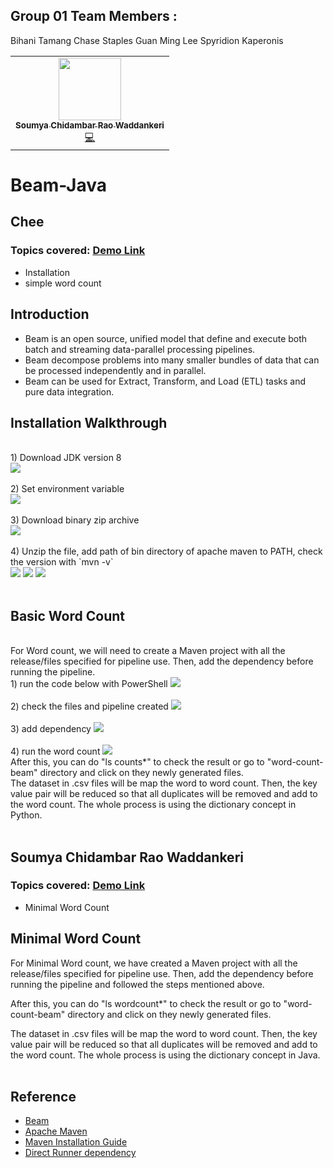 ## Group 01 Team Members :

<table>
  Bihani Tamang
  Chase Staples
  Guan Ming Lee
  Spyridion Kaperonis
  <tr>
    <td align="center"><a href="https://github.com/soumyarao28"><img src="![Screenshot](screenshot.png)" width="100px;" alt=""/><br /><sub><b>Soumya Chidambar Rao Waddankeri</b></sub></a><br /><a href="https://github.com/soumyarao28" title="Code">💻</a></td>
  </tr>
</table>
  
# Beam-Java
## Chee
### Topics covered: [Demo Link](https://use.vg/uQBWKw)
- Installation
- simple word count
## Introduction 
- Beam is an open source, unified model that define and execute both batch and streaming data-parallel processing pipelines. 
- Beam decompose problems into many smaller bundles of data that can be processed independently and in parallel.
- Beam can be used for Extract, Transform, and Load (ETL) tasks and pure data integration.
## Installation Walkthrough
<br/>
1) Download JDK version 8
<br/>
<img src="https://github.com/GuanMingChee/Beam-Java/blob/main/Screenshot%20(4).png">
<br/>
<br/>
2) Set environment variable
<br/>
<img src="https://github.com/GuanMingChee/Beam-Java/blob/main/Screenshot%20(3).png">
<br/>
<br/>
3) Download binary zip archive
<br/>
<img src="https://github.com/GuanMingChee/Beam-Java/blob/main/Screenshot%20(5).png">
<br/>
<br/>
4) Unzip the file, add path of bin directory of apache maven to PATH, check the version with `mvn -v`
<br/>
<img src="https://github.com/GuanMingChee/Beam-Java/blob/main/Screenshot%20(12).png">
<img src="https://github.com/GuanMingChee/Beam-Java/blob/main/Screenshot%20(6).png">
<img src="https://github.com/GuanMingChee/Beam-Java/blob/main/Screenshot%20(13).png">
<br/>
<br/>

## Basic Word Count
<br/>
For Word count, we will need to create a Maven project with all the release/files specified for pipeline use. Then, add the dependency before running the pipeline.
<br/>
1) run the code below with PowerShell
<img src="https://github.com/GuanMingChee/Beam-Java/blob/main/Screenshot%20(13)wc.png">
<br/>
<br/>
2) check the files and pipeline created
<img src="https://github.com/GuanMingChee/Beam-Java/blob/main/Screenshot%20(14)wc.png">
<br/>
<br/>
3) add dependency
<img src="https://github.com/GuanMingChee/Beam-Java/blob/main/Screenshot%20(7).png">
<br/>
<br/>
4) run the word count
<img src="https://github.com/GuanMingChee/Beam-Java/blob/main/Screenshot%20(8).png">
<br/>
After this, you can do "ls counts*" to check the result or go to "word-count-beam" directory and click on they newly generated files.
<br/>
The dataset in .csv files will be map the word to word count. Then, the key value pair will be reduced so that all duplicates will be removed and add to the word count. The whole process is using the dictionary concept in Python. 
<br/>
<br/>

## Soumya Chidambar Rao Waddankeri
### Topics covered: [Demo Link](https://use.vg/uQBWKw)
- Minimal Word Count
## Minimal Word Count
For Minimal Word count, we have created a Maven project with all the release/files specified for pipeline use. Then, add the dependency before running the pipeline and followed the steps mentioned above.

After this, you can do "ls wordcount*" to check the result or go to "word-count-beam" directory and click on they newly generated files.

The dataset in .csv files will be map the word to word count. Then, the key value pair will be reduced so that all duplicates will be removed and add to the word count. The whole process is using the dictionary concept in Java. 
<br/>
<br/>

## Reference
- [Beam](https://beam.apache.org/get-started/quickstart-java/)
- [Apache Maven](https://maven.apache.org/download.cgi)
- [Maven Installation Guide](https://maven.apache.org/install.html)
- [Direct Runner dependency](https://beam.apache.org/documentation/runners/direct/)


